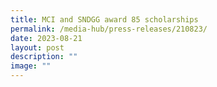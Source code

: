 ```yaml
---
title: MCI and SNDGG award 85 scholarships
permalink: /media-hub/press-releases/210823/
date: 2023-08-21
layout: post
description: ""
image: ""
---
```

